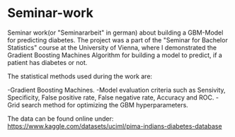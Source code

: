 # Seminar-work
Seminar work(or "Seminararbeit" in german) about building a GBM-Model for predicting diabetes. The project was a part of the "Seminar for Bachelor Statistics" course at
the University of Vienna, where I demonstrated the Gradient Boosting Machines Algorithm for building a model to predict, if a patient has diabetes or not.

The statistical methods used during the work are:

-Gradient Boosting Machines.
-Model evaluation criteria such as Sensivity, Specificity, False positive rate, False negative rate, Accuracy and ROC.
-Grid search method for optimizing the GBM hyperparameters.

The data can be found online under:
https://www.kaggle.com/datasets/uciml/pima-indians-diabetes-database
